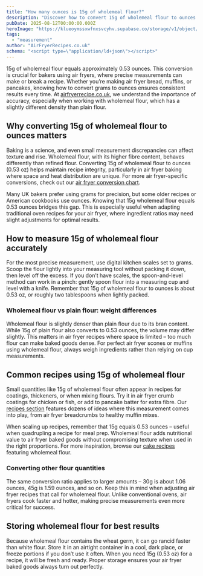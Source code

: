 ```yaml
---
title: "How many ounces is 15g of wholemeal flour?"
description: "Discover how to convert 15g of wholemeal flour to ounces for perfect baking every time. Get accurate measurements in seconds!"
pubDate: 2025-08-12T00:00:00.000Z
heroImage: "https://klueoymssxwfnxsvcyhv.supabase.co/storage/v1/object/public/md/15g-wholemeal-flour-to-ounces-91b4f13f.webp"
tags:
  - "measurement"
author: "AirFryerRecipes.co.uk"
schema: "<script type=\"application/ld+json\"></script>"
---
```


<p>15g of wholemeal flour equals approximately 0.53 ounces. This conversion is crucial for bakers using air fryers, where precise measurements can make or break a recipe. Whether you’re making air fryer bread, muffins, or pancakes, knowing how to convert grams to ounces ensures consistent results every time. At <a href=https://www.airfryerrecipe.co.uk/>airfryerrecipe.co.uk</a>, we understand the importance of accuracy, especially when working with wholemeal flour, which has a slightly different density than plain flour.</p>

<h2>Why converting 15g of wholemeal flour to ounces matters</h2>
<p>Baking is a science, and even small measurement discrepancies can affect texture and rise. Wholemeal flour, with its higher fibre content, behaves differently than refined flour. Converting 15g of wholemeal flour to ounces (0.53 oz) helps maintain recipe integrity, particularly in air fryer baking where space and heat distribution are unique. For more air fryer-specific conversions, check out our <a href=https://www.airfryerrecipe.co.uk/air-fryer-conversion-chart>air fryer conversion chart</a>.</p>
<p>Many UK bakers prefer using grams for precision, but some older recipes or American cookbooks use ounces. Knowing that 15g wholemeal flour equals 0.53 ounces bridges this gap. This is especially useful when adapting traditional oven recipes for your air fryer, where ingredient ratios may need slight adjustments for optimal results.</p>

<h2>How to measure 15g of wholemeal flour accurately</h2>
<p>For the most precise measurement, use digital kitchen scales set to grams. Scoop the flour lightly into your measuring tool without packing it down, then level off the excess. If you don’t have scales, the spoon-and-level method can work in a pinch: gently spoon flour into a measuring cup and level with a knife. Remember that 15g of wholemeal flour to ounces is about 0.53 oz, or roughly two tablespoons when lightly packed.</p>

<h3>Wholemeal flour vs plain flour: weight differences</h3>
<p>Wholemeal flour is slightly denser than plain flour due to its bran content. While 15g of plain flour also converts to 0.53 ounces, the volume may differ slightly. This matters in air fryer recipes where space is limited – too much flour can make baked goods dense. For perfect air fryer scones or muffins using wholemeal flour, always weigh ingredients rather than relying on cup measurements.</p>

<h2>Common recipes using 15g of wholemeal flour</h2>
<p>Small quantities like 15g of wholemeal flour often appear in recipes for coatings, thickeners, or when mixing flours. Try it in air fryer crumb coatings for chicken or fish, or add to pancake batter for extra fibre. Our <a href=https://www.airfryerrecipe.co.uk/recipes>recipes section</a> features dozens of ideas where this measurement comes into play, from air fryer breadcrumbs to healthy muffin mixes.</p>
<p>When scaling up recipes, remember that 15g equals 0.53 ounces – useful when quadrupling a recipe for meal prep. Wholemeal flour adds nutritional value to air fryer baked goods without compromising texture when used in the right proportions. For more inspiration, browse our <a href=https://www.airfryerrecipe.co.uk/recipe-category/cakes>cake recipes</a> featuring wholemeal flour.</p>

<h3>Converting other flour quantities</h3>
<p>The same conversion ratio applies to larger amounts – 30g is about 1.06 ounces, 45g is 1.59 ounces, and so on. Keep this in mind when adjusting air fryer recipes that call for wholemeal flour. Unlike conventional ovens, air fryers cook faster and hotter, making precise measurements even more critical for success.</p>

<h2>Storing wholemeal flour for best results</h2>
<p>Because wholemeal flour contains the wheat germ, it can go rancid faster than white flour. Store it in an airtight container in a cool, dark place, or freeze portions if you don’t use it often. When you need 15g (0.53 oz) for a recipe, it will be fresh and ready. Proper storage ensures your air fryer baked goods always turn out perfectly.</p>
